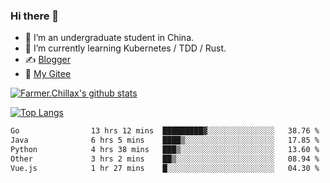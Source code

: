 ### Hi there 👋

- 🔭 I’m an undergraduate student in China.
- 🌱 I’m currently learning Kubernetes / TDD / Rust.
- ✍️ [Blogger](https://blog.farmer233.top)
- 🤔 [My Gitee](https://gitee.com/Farmer-chong)


[![Farmer.Chillax's github stats](https://github-readme-stats.vercel.app/api?username=FarmerChillax)](https://github.com/anuraghazra/github-readme-stats)

[![Top Langs](https://github-readme-stats.vercel.app/api/top-langs/?username=FarmerChillax&layout=compact&hide=html,css,javascript)](https://github.com/anuraghazra/github-readme-stats)


<a href="https://wakatime.com/@Farmer"> </a>
          <!--START_SECTION:waka-->

```txt
Go                13 hrs 12 mins  █████████▓░░░░░░░░░░░░░░░   38.76 %
Java              6 hrs 5 mins    ████▒░░░░░░░░░░░░░░░░░░░░   17.85 %
Python            4 hrs 38 mins   ███▒░░░░░░░░░░░░░░░░░░░░░   13.60 %
Other             3 hrs 2 mins    ██▒░░░░░░░░░░░░░░░░░░░░░░   08.94 %
Vue.js            1 hr 27 mins    █░░░░░░░░░░░░░░░░░░░░░░░░   04.30 %
```

<!--END_SECTION:waka-->



<!--
**Farmer-chong/Farmer-chong** is a ✨ _special_ ✨ repository because its `README.md` (this file) appears on your GitHub profile.

Here are some ideas to get you started:

- 🔭 I’m currently working on ...
- 🌱 I’m currently learning ...
- 👯 I’m looking to collaborate on ...
- 🤔 I’m looking for help with ...
- 💬 Ask me about ...
- 📫 How to reach me: ...
- 😄 Pronouns: ...
- ⚡ Fun fact: ...
-->
